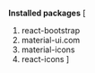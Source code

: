 **Installed packages**
[
 1. react-bootstrap
 2. material-ui.com
 3. material-icons
 4. react-icons
]